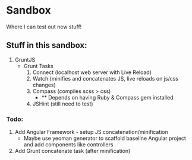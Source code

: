 Sandbox
=======

Where I can test out new stuff!

## Stuff in this sandbox:
1. GruntJS
	* Grunt Tasks
		1. Connect (localhost web server with Live Reload)
		2. Watch (minifies and concatenates JS, live reloads on js/css changes)
		3. Compass (compiles scss > css)
			* ** Depends on having Ruby & Compass gem installed
		4. JSHint (still need to test)

### Todo:
1. Add Angular Framework - setup JS concatenation/minification
	* Maybe use yeoman generator to scaffold baseline Angular project and add components like controllers
2. Add Grunt concatenate task (after minification)